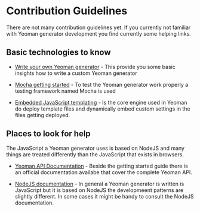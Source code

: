 # Contribution Guidelines

There are not many contribution guidelines yet. If you currently not familiar with Yeoman generator development you find currently some helping links.

## Basic technologies to know

* [Write your own Yeoman generator](http://yeoman.io/authoring/) - This provide you some basic insights how to write a custom Yeoman generator

* [Mocha getting started](https://mochajs.org/#getting-started) - To test the Yeoman generator work properly a testing framework named Mocha is used

* [Embedded JavaScript templating](http://ejs.co) - Is the core engine used in Yeoman do deploy template files and dynamically embed custom settings in the files getting deployed.

## Places to look for help
The JavaScript a Yeoman generator uses is based on NodeJS and many things are treated differently than the JavaScript that exists in browsers.

* [Yeoman API Documentation](http://yeoman.io/generator/) - 
Beside the getting started guide there is an official documentation availabe that cover the complete Yeoman API.

* [NodeJS documentation](https://nodejs.org/dist/latest-v8.x/docs/api/) -
In general a Yeoman generator is written is JavaScript but it is based on NodeJS the developmeent patterns are slightly different. In some cases it might be handy to consult the NodeJS documentation.